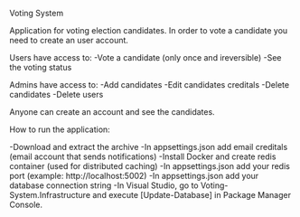 Voting System

Application for voting election candidates.
In order to vote a candidate you need to create an user account.

Users have access to:
-Vote a candidate (only once and ireversible)
-See the voting status

Admins have access to:
-Add candidates
-Edit candidates creditals
-Delete candidates
-Delete users

Anyone can create an account and see the candidates.

How to run the application:

-Download and extract the archive
-In appsettings.json add email creditals (email account that sends notifications)
-Install Docker and create redis container (used for distributed caching)
-In appsettings.json add your redis port (example: http://localhost:5002)
-In appsettings.json add your database connection string
-In Visual Studio, go to Voting-System.Infrastructure and execute [Update-Database] in Package Manager Console.

